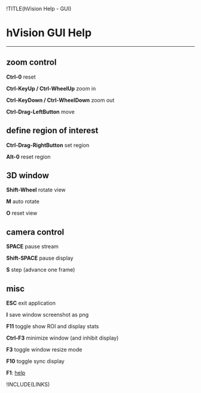 !TITLE(hVision Help - GUI)

# hVision GUI Help

- - -

## zoom control

**Ctrl-0** reset

**Ctrl-KeyUp / Ctrl-WheelUp** zoom in

**Ctrl-KeyDown / Ctrl-WheelDown** zoom out

**Ctrl-Drag-LeftButton** move

## define region of interest

**Ctrl-Drag-RightButton** set region

**Alt-0** reset region

## 3D window

**Shift-Wheel** rotate view

**M** auto rotate

**O** reset view

## camera control

**SPACE** pause stream

**Shift-SPACE** pause display

**S** step (advance one frame)


## misc

**ESC** exit application

**I** save window screenshot as png

**F11** toggle show ROI and display stats

**Ctrl-F3** minimize window (and inhibit display)

**F3** toggle window resize mode

**F10** toggle sync display

**F1**: [help](helponhelp.html)


!INCLUDE(LINKS)

